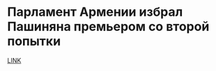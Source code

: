 # Парламент Армении избрал Пашиняна премьером со второй попытки



[LINK](https://varlamov.ru/2911296.html)
